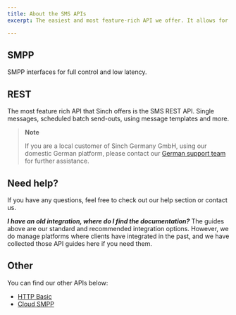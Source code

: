 ```yaml
---
title: About the SMS APIs
excerpt: The easiest and most feature-rich API we offer. It allows for single messages, scheduled batch sending, message templates and more. You can also use our server-side libraries if you like to work natively in your programming language of choice.

---
```


## SMPP

SMPP interfaces for full control and low latency.

## REST

The most feature rich API that Sinch offers is the SMS REST API. Single messages, scheduled batch send-outs, using message templates and more.

> **Note**
>
> If you are a local customer of Sinch Germany GmbH, using our domestic German platform, please contact our [German support team](mailto:support-de@sinch.com) for further assistance.

## Need help?
If you have any questions, feel free to check out our help section or contact us.

***I have an old integration, where do I find the documentation?***
The guides above are our standard and recommended integration options. However, we do manage platforms where clients have integrated in the past, and we have collected those API guides here if you need them.

## Other

You can find our other APIs below:

- [HTTP Basic](doc:sms-other-http-basic)
- [Cloud SMPP](doc:sms-other-cloud-smpp)
